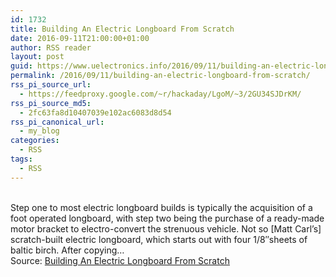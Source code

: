 ```yaml
---
id: 1732
title: Building An Electric Longboard From Scratch
date: 2016-09-11T21:00:00+01:00
author: RSS reader
layout: post
guid: https://www.uelectronics.info/2016/09/11/building-an-electric-longboard-from-scratch/
permalink: /2016/09/11/building-an-electric-longboard-from-scratch/
rss_pi_source_url:
  - https://feedproxy.google.com/~r/hackaday/LgoM/~3/2GU34SJDrKM/
rss_pi_source_md5:
  - 2fc63fa8d10407039e102ac6083d8d54
rss_pi_canonical_url:
  - my_blog
categories:
  - RSS
tags:
  - RSS
---
```

&#013;  
Step one to most electric longboard builds is typically the acquisition of a foot operated longboard, with step two being the purchase of a ready-made motor bracket to electro-convert the strenuous vehicle. Not so [Matt Carl’s] scratch-built electric longboard, which starts out with four 1/8″sheets of baltic birch. After copying…&#013;  
Source: <a href="https://feedproxy.google.com/~r/hackaday/LgoM/~3/2GU34SJDrKM/" target="_blank">Building An Electric Longboard From Scratch</a>